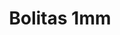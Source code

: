 ---
title: Bolitas 1mm
date: 
draft: false

# descripcion
description : Bolitas de plata

materials: Plata 925

color: 

dimensions: 1 mm

code: 01-20-0791

type: "Aros"

categories: []

price: $710,00

price_eftvo: $600,00

# Images
# first image will be shown in the product page
images:
  # - image: "images/path_to_image"
  # La ubicacion de las imagenes es imagenes/Aros/Aros.Solo Plata/01-20-0791-bolitas-1mm
  - image: "./images/aros/solo_plata/01-20-0791-bolitas-1mm_a.jpg"
  - image: "./images/aros/solo_plata/01-20-0791-bolitas-1mm_b.jpg"
---